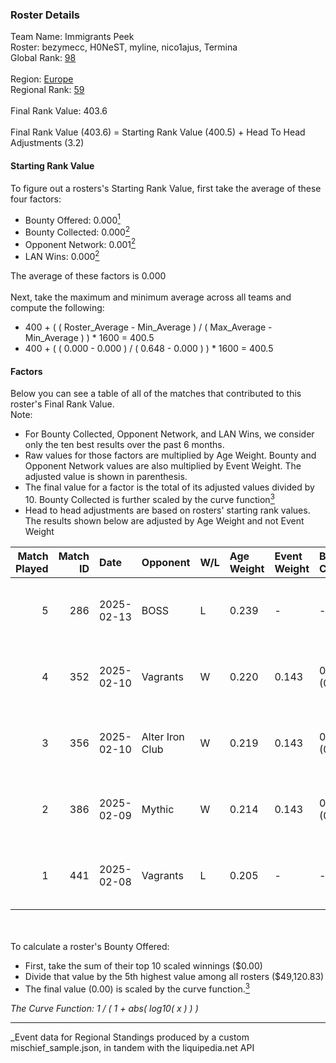 ### Roster Details<br />
Team Name: Immigrants Peek<br />
Roster: bezymecc, H0NeST, myline, nico1ajus, Termina<br />
Global Rank: [98](../../standings_global_2025_07_07.md)<br />
<br />
Region: [Europe]( ../../standings_europe_2025_07_07.md)<br />
Regional Rank: [59]( ../../standings_europe_2025_07_07.md)<br />
<br />
Final Rank Value:  403.6<br />
<br />
Final Rank Value (403.6) = Starting Rank Value (400.5) + Head To Head Adjustments (3.2)<br />

#### Starting Rank Value<br />
To figure out a rosters's Starting Rank Value, first take the average of these four factors:<br />
- Bounty Offered: 0.000[<sup>1</sup>](#table2)
- Bounty Collected: 0.000[<sup>2</sup>](#table1)
- Opponent Network: 0.001[<sup>2</sup>](#table1)
- LAN Wins: 0.000[<sup>2</sup>](#table1)

The average of these factors is 0.000<br />
<br />
Next, take the maximum and minimum average across all teams and compute the following:<br />
- 400 + ( ( Roster_Average - Min_Average ) / ( Max_Average - Min_Average ) ) * 1600 = 400.5
- 400 + ( ( 0.000 - 0.000 ) / ( 0.648 - 0.000 ) ) * 1600 = 400.5


#### Factors<br />
Below you can see a table of all of the matches that contributed to this roster's Final Rank Value.<br />
Note:<br />

- For Bounty Collected, Opponent Network, and LAN Wins, we consider only the ten best results over the past 6 months.
- Raw values for those factors are multiplied by Age Weight. Bounty and Opponent Network values are also multiplied by Event Weight. The adjusted value is shown in parenthesis.
- The final value for a factor is the total of its adjusted values divided by 10. Bounty Collected is further scaled by the curve function[<sup>3</sup>](#curveFunction)
- Head to head adjustments are based on rosters' starting rank values. The results shown below are adjusted by Age Weight and not Event Weight
<span id="table1"></span><br />


| Match Played | Match ID | Date       | Opponent        | W/L | Age Weight | Event Weight | Bounty Collected | Opponent Network | LAN Wins  | H2H Adj. | Roster                                       |
| -: | -: | :- | :- | :- | :- | :- | :- | :- | :- | -: | :- |
|            5 |      286 | 2025-02-13 | BOSS            | L   | 0.239      | -            | -                | -                | -         |    -3.86 | bezymecc, H0NeST, myline, nico1ajus, Termina |
|            4 |      352 | 2025-02-10 | Vagrants        | W   | 0.220      | 0.143        | 0.000 (0.000)    | 0.164 (0.005)    | 0 (0.000) |     3.45 | bezymecc, H0NeST, myline, nico1ajus, Termina |
|            3 |      356 | 2025-02-10 | Alter Iron Club | W   | 0.219      | 0.143        | 0.000 (0.000)    | 0.081 (0.003)    | 0 (0.000) |     3.43 | bezymecc, H0NeST, myline, nico1ajus, Termina |
|            2 |      386 | 2025-02-09 | Mythic          | W   | 0.214      | 0.143        | 0.000 (0.000)    | 0.000 (0.000)    | 0 (0.000) |     3.35 | bezymecc, H0NeST, myline, nico1ajus, Termina |
|            1 |      441 | 2025-02-08 | Vagrants        | L   | 0.205      | -            | -                | -                | -         |    -3.23 | bezymecc, H0NeST, myline, nico1ajus, Termina |

<br />
<span id="table2"></span><br />
To calculate a roster's Bounty Offered:<br />

- First, take the sum of their top 10 scaled winnings ($0.00)
- Divide that value by the 5th highest value among all rosters ($49,120.83)
- The final value (0.00) is scaled by the curve function.[<sup>3</sup>](#curveFunction)

<span id="curveFunction"></span>_The Curve Function: 1 / ( 1 + abs( log10( x ) ) )_<br />

---
_Event data for Regional Standings produced by a custom mischief_sample.json, in tandem with the liquipedia.net API<br />
